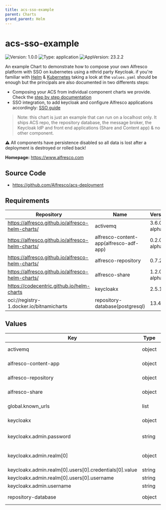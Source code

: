 ```yaml
---
title: acs-sso-example
parent: Charts
grand_parent: Helm
---
```


# acs-sso-example

![Version: 1.0.0](https://img.shields.io/badge/Version-1.0.0-informational?style=flat-square) ![Type: application](https://img.shields.io/badge/Type-application-informational?style=flat-square) ![AppVersion: 23.2.2](https://img.shields.io/badge/AppVersion-23.2.2-informational?style=flat-square)

An example Chart to demonstrate how to compose your own Alfresco platform
with SSO on kubernetes using a nthrid party Keycloak.
if you're familiar with [Helm](ttps://helm.sh) &
[Kubernetes](https://kubernetes.io) taking a look at the `values.yaml` should
be enough but the principals are also documented in two differents steps:

* Composing your ACS from individual component charts we provide.
  Check the [step by step documentation](./docs/step-by-step-guide.md)
* SSO integration, to add keycloak and configure Alfresco applications
  accordingly: [SSO guide](./docs/sso-guide.md)

> Note: this chart is just an example that can run on a localhost only.
> It ships ACS repo, the repository database, the message broker, the
> Keycloak IdP and front end applications (Share and Content app) & no other
> component.

:warning: All components have persistence disabled so all data is lost after a
deployment is destroyed or rolled back!

**Homepage:** <https://www.alfresco.com>

## Source Code

* <https://github.com/Alfresco/acs-deployment>

## Requirements

| Repository | Name | Version |
|------------|------|---------|
| https://alfresco.github.io/alfresco-helm-charts/ | activemq | 3.6.0-alpha.0 |
| https://alfresco.github.io/alfresco-helm-charts/ | alfresco-content-app(alfresco-adf-app) | 0.2.0-alpha.0 |
| https://alfresco.github.io/alfresco-helm-charts/ | alfresco-repository | 0.7.2 |
| https://alfresco.github.io/alfresco-helm-charts/ | alfresco-share | 1.2.0-alpha.0 |
| https://codecentric.github.io/helm-charts | keycloakx | 2.5.1 |
| oci://registry-1.docker.io/bitnamicharts | repository-database(postgresql) | 13.4.0 |

## Values

| Key | Type | Default | Description |
|-----|------|---------|-------------|
| activemq | object | check values.yaml | Configure the ACS ActiveMQ message broker as per https://github.com/Alfresco/alfresco-helm-charts/tree/activemq-3.4.1/charts/activemq |
| alfresco-content-app | object | check values.yaml | Configure the Alfresco Conent-app as per https://github.com/Activiti/activiti-cloud-common-chart/tree/8.2.0/charts/common |
| alfresco-repository | object | check values.yaml | Configure the ACS repository as per https://github.com/Alfresco/alfresco-helm-charts/tree/alfresco-repository-0.1.3/charts/alfresco-repository |
| alfresco-share | object | check values.yaml | Configure the Alfresco Share as per https://github.com/Alfresco/alfresco-helm-charts/tree/alfresco-share-0.3.0/charts/alfresco-share |
| global.known_urls | list | `["http://localhost"]` | list of trusted URLs. URLs a re used to configure Cross-origin protections Also the first entry is considered the main hosting domain of the platform. |
| keycloakx | object | check values.yaml | Configure the ACS Keycloak Identity provider as per https://github.com/codecentric/helm-charts/tree/keycloakx-2.3.0 |
| keycloakx.admin.password | string | random ascii string | Keycloak admin password. By default generated on first deployment, to get its value use:<br> <code>kubectl get secrets keycloak -o jsonpath='{@.data.KEYCLOAK_ADMIN_PASSWORD}' | base64 -d</code> |
| keycloakx.admin.realm[0] | object | `{"clients":[{"clientId":"alfresco","enabled":true,"implicitFlowEnabled":true,"publicClient":true,"redirectUris":"{{- $redirectUris := list }} {{- range (index (include \"alfresco-common.known.urls\" $ | mustFromJson) \"known_urls\") }} {{- $redirectUris = append $redirectUris (printf \"%s/*\" .) }} {{- end }} {{- $redirectUris }}","standardFlowEnabled":true,"webOrigins":"{{ index (include \"alfresco-common.known.urls\" $ | mustFromJson) \"known_urls\" }}"}],"defaultLocale":"en","enabled":true,"id":"alfresco","internationalizationEnabled":true,"loginTheme":"alfresco","realm":"alfresco","sslRequired":"none","supportedLocales":["ca","de","en","es","fr","it","ja","lt","nl","no","pt-BR","ru","sv","zh-CN"],"users":[{"credentials":[{"type":"password","value":"secret"}],"enabled":true,"username":"admin"}]}` | Alfresco Realm definition |
| keycloakx.admin.realm[0].users[0].credentials[0].value | string | `"secret"` | default Alfresco admin password |
| keycloakx.admin.realm[0].users[0].username | string | `"admin"` | default Alfresco admin user |
| keycloakx.admin.username | string | `"admin"` | Keycloak admin username |
| repository-database | object | check values.yaml | Configure the ACS repository Postgres database as per https://github.com/bitnami/charts/tree/002c752f871c8fa068a770dc80fec4cf798798ab/bitnami/postgresql |
